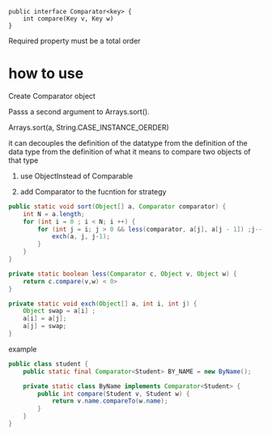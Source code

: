 ```
public interface Comparator<key> {
    int compare(Key v, Key w)
}
```

Required property must be a total order

# how to use

Create Comparator object

Passs a second argument to Arrays.sort().

Arrays.sort(a, String.CASE_INSTANCE_OERDER)

it can decouples the definition of the datatype from the definition of the data type from the definition of what it means to compare two objects of that type

1. use ObjectInstead of Comparable

2. add Comparator to the fucntion for strategy

```java
public static void sort(Object[] a, Comparator comparator) {
    int N = a.length;
    for (int i = 0 ; i < N; i ++) {
        for (int j = i; j > 0 && less(comparator, a[j], a[j - 1]) ;j--) {
            exch(a, j, j-1);
        }
    }
}

private static boolean less(Comparator c, Object v, Object w) {
    return c.compare(v,w) < 0>
}

private static void exch(Object[] a, int i, int j) {
    Object swap = a[i] ;
    a[i] = a[j];
    a[j] = swap;
}
```

example

```java
public class student {
    public static final Comparator<Student> BY_NAME = new ByName();

    private static class ByName implements Comparator<Student> {
        public int compare(Student v, Student w) {
            return v.name.compareTo(w.name);
        }
    }
}
```